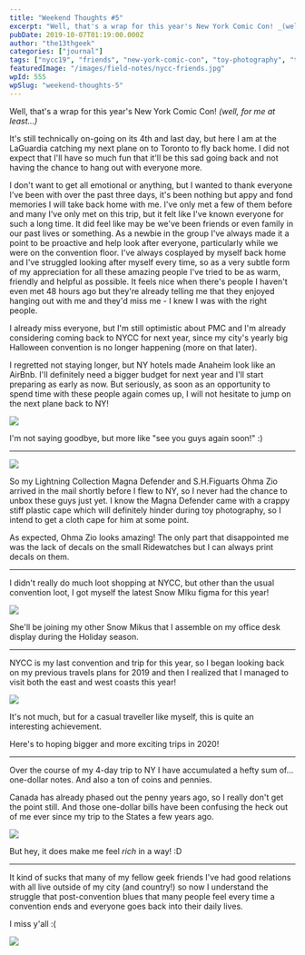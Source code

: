 ```yaml
---
title: "Weekend Thoughts #5"
excerpt: "Well, that's a wrap for this year's New York Comic Con! _(well, for me at least...)_ It's still technically on-going on its 4th and last day, but here I am at…"
pubDate: 2019-10-07T01:19:00.000Z
author: "the13thgeek"
categories: ["journal"]
tags: ["nycc19", "friends", "new-york-comic-con", "toy-photography", "travel"]
featuredImage: "/images/field-notes/nycc-friends.jpg"
wpId: 555
wpSlug: "weekend-thoughts-5"
---
```


Well, that's a wrap for this year's New York Comic Con! _(well, for me at least...)_

It's still technically on-going on its 4th and last day, but here I am at the LaGuardia catching my next plane on to Toronto to fly back home. I did not expect that I'll have so much fun that it'll be this sad going back and not having the chance to hang out with everyone more.

I don't want to get all emotional or anything, but I wanted to thank everyone I've been with over the past three days, it's been nothing but appy and fond memories I will take back home with me. I've only met a few of them before and many I've only met on this trip, but it felt like I've known everyone for such a long time. It did feel like may be we've been friends or even family in our past lives or something. As a newbie in the group I've always made it a point to be proactive and help look after everyone, particularly while we were on the convention floor. I've always cosplayed by myself back home and I've struggled looking after myself every time, so as a very subtle form of my appreciation for all these amazing people I've tried to be as warm, friendly and helpful as possible. It feels nice when there's people I haven't even met 48 hours ago but they're already telling me that they enjoyed hanging out with me and they'd miss me - I knew I was with the right people.

I already miss everyone, but I'm still optimistic about PMC and I'm already considering coming back to NYCC for next year, since my city's yearly big Halloween convention is no longer happening (more on that later).

I regretted not staying longer, but NY hotels made Anaheim look like an AirBnb. I'll definitely need a bigger budget for next year and I'll start preparing as early as now. But seriously, as soon as an opportunity to spend time with these people again comes up, I will not hesitate to jump on the next plane back to NY!

![](/images/field-notes/nycc-friends.jpg)

I'm not saying goodbye, but more like "see you guys again soon!" :)

* * *

![](/images/field-notes/power-rangers-kamen-rider.jpg)

So my Lightning Collection Magna Defender and S.H.Figuarts Ohma Zio arrived in the mail shortly before I flew to NY, so I never had the chance to unbox these guys just yet. I know the Magna Defender came with a crappy stiff plastic cape which will definitely hinder during toy photography, so I intend to get a cloth cape for him at some point.

As expected, Ohma Zio looks amazing! The only part that disappointed me was the lack of decals on the small Ridewatches but I can always print decals on them.

* * *

I didn't really do much loot shopping at NYCC, but other than the usual convention loot, I got myself the latest Snow MIku figma for this year!

![](/images/field-notes/snow-miku-2019.jpg)

She'll be joining my other Snow Mikus that I assemble on my office desk display during the Holiday season.

* * *

NYCC is my last convention and trip for this year, so I began looking back on my previous travels plans for 2019 and then I realized that I managed to visit both the east and west coasts this year!

![](/images/field-notes/2019-13306km.gif)

It's not much, but for a casual traveller like myself, this is quite an interesting achievement.

Here's to hoping bigger and more exciting trips in 2020!

* * *

Over the course of my 4-day trip to NY I have accumulated a hefty sum of... one-dollar notes. And also a ton of coins and pennies.

Canada has already phased out the penny years ago, so I really don't get the point still. And those one-dollar bills have been confusing the heck out of me ever since my trip to the States a few years ago.

![](/images/field-notes/us-dollar.jpg)

But hey, it does make me feel _rich_ in a way! :D

* * *

It kind of sucks that many of my fellow geek friends I've had good relations with all live outside of my city (and country!) so now I understand the struggle that post-convention blues that many people feel every time a convention ends and everyone goes back into their daily lives.

I miss y'all :(

![](/images/field-notes/sitcker-power-rangers.jpg)